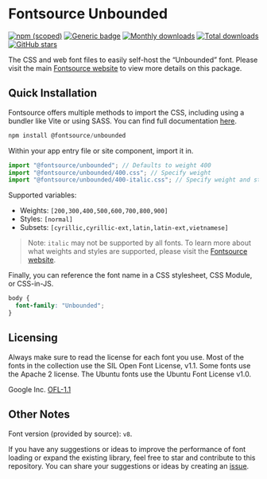 # Fontsource Unbounded

[![npm (scoped)](https://img.shields.io/npm/v/@fontsource/unbounded?color=brightgreen)](https://www.npmjs.com/package/@fontsource/unbounded) [![Generic badge](https://img.shields.io/badge/fontsource-passing-brightgreen)](https://github.com/fontsource/fontsource) [![Monthly downloads](https://badgen.net/npm/dm/@fontsource/unbounded)](https://github.com/fontsource/fontsource) [![Total downloads](https://badgen.net/npm/dt/@fontsource/unbounded)](https://github.com/fontsource/fontsource) [![GitHub stars](https://img.shields.io/github/stars/fontsource/fontsource.svg?style=social&label=Star)](https://github.com/fontsource/fontsource/stargazers)

The CSS and web font files to easily self-host the “Unbounded” font. Please visit the main [Fontsource website](https://fontsource.org/fonts/unbounded) to view more details on this package.

## Quick Installation

Fontsource offers multiple methods to import the CSS, including using a bundler like Vite or using SASS. You can find full documentation [here](https://fontsource.org/docs/getting-started/introduction).

```javascript
npm install @fontsource/unbounded
```

Within your app entry file or site component, import it in.

```javascript
import "@fontsource/unbounded"; // Defaults to weight 400
import "@fontsource/unbounded/400.css"; // Specify weight
import "@fontsource/unbounded/400-italic.css"; // Specify weight and style
```

Supported variables:
- Weights: `[200,300,400,500,600,700,800,900]`
- Styles: `[normal]`
- Subsets: `[cyrillic,cyrillic-ext,latin,latin-ext,vietnamese]`

> Note: `italic` may not be supported by all fonts. To learn more about what weights and styles are supported, please visit the [Fontsource website](https://fontsource.org/fonts/unbounded).

Finally, you can reference the font name in a CSS stylesheet, CSS Module, or CSS-in-JS.

```css
body {
  font-family: "Unbounded";
}
```

## Licensing
Always make sure to read the license for each font you use. Most of the fonts in the collection use the SIL Open Font License, v1.1. Some fonts use the Apache 2 license. The Ubuntu fonts use the Ubuntu Font License v1.0.

Google Inc.
[OFL-1.1](http://scripts.sil.org/OFL)

## Other Notes
Font version (provided by source): `v8`.

If you have any suggestions or ideas to improve the performance of font loading or expand the existing library, feel free to star and contribute to this repository. You can share your suggestions or ideas by creating an [issue](https://github.com/fontsource/fontsource/issues).